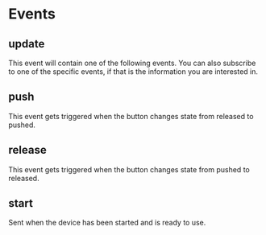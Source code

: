 # Events

## update

This event will contain one of the following events. 
You can also subscribe to one of the specific events, if that is the information you are interested in.

## push

This event gets triggered when the button changes state from released to pushed.

## release

This event gets triggered when the button changes state from pushed to released.

## start

Sent when the device has been started and is ready to use.
